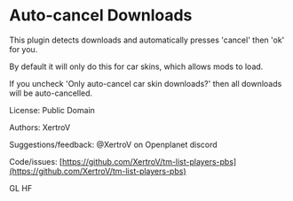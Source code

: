 # Auto-cancel Downloads

This plugin detects downloads and automatically presses 'cancel' then 'ok' for you.

By default it will only do this for car skins, which allows mods to load.

If you uncheck 'Only auto-cancel car skin downloads?' then all downloads will be auto-cancelled.

License: Public Domain

Authors: XertroV

Suggestions/feedback: @XertroV on Openplanet discord

Code/issues: [https://github.com/XertroV/tm-list-players-pbs](https://github.com/XertroV/tm-list-players-pbs)

GL HF
